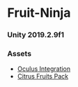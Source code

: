 # Fruit-Ninja
### Unity 2019.2.9f1
### Assets
* [Oculus Integration](https://assetstore.unity.com/packages/tools/integration/oculus-integration-82022)
* [Citrus Fruits Pack](https://assetstore.unity.com/packages/3d/props/food/citrus-fruits-pack-10557)
